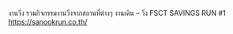 งานวิ่ง
รวมกิจกรรมงานวิ่งจากสถานที่ต่างๆ
งานเดิน – วิ่ง FSCT SAVINGS RUN #1
https://sanookrun.co.th/
